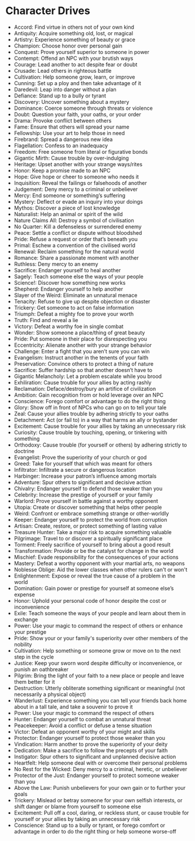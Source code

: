 # Character Drives
- Accord: Find virtue in others not of your own kind
- Antiquity: Acquire something old, lost, or magical
- Artistry: Experience something of beauty or grace
- Champion: Choose honor over personal gain
- Conquest: Prove yourself superior to someone in power
- Contempt: Offend an NPC with your brutish ways
- Courage: Lead another to act despite fear or doubt
- Crusade: Lead others in righteous battle
- Cultivation: Help someone grow, learn, or improve
- Cunning: Set up a ploy and then take advantage of it
- Daredevil: Leap into danger without a plan
- Defiance: Stand up to a bully or tyrant
- Discovery: Uncover something about a mystery
- Dominance: Coerce someone through threats or violence
- Doubt: Question your faith, your oaths, or your order
- Drama: Provoke conflict between others
- Fame: Ensure that others will spread your name
- Fellowship: Use your art to help those in need
- Firebrand: Spread a dangerous new idea
- Flagellation: Confess to an inadequacy
- Freedom: Free someone from literal or figurative bonds
- Gigantic Mirth: Cause trouble by over-indulging
- Heritage: Upset another with your strange ways/rites
- Honor: Keep a promise made to an NPC
- Hope: Give hope or cheer to someone who needs it
- Inquisition: Reveal the failings or falsehoods of another
- Judgement: Deny mercy to a criminal or unbeliever
- Mercy: End someone or something’s suffering
- Mystery: Deflect or evade an inquiry into your doings
- Mythos: Discover a piece of lost knowledge
- Naturalist: Help an animal or spirit of the wild
- Nature Claims All: Destroy a symbol of civilisation
- No Quarter: Kill a defenseless or surrendered enemy
- Peace: Settle a conflict or dispute without bloodshed
- Pride: Refuse a request or order that’s beneath you
- Primal: Eschew a convention of the civilised world
- Renewal: Reclaim something for the natural world
- Romance: Share a passionate moment with another
- Ruthless: Deny mercy to an enemy
- Sacrifice: Endanger yourself to heal another
- Sagely: Teach someone else the ways of your people
- Science!: Discover how something new works
- Shepherd: Endanger yourself to help another
- Slayer of the Weird: Eliminate an unnatural menace
- Tenacity: Refuse to give up despite objection or disaster
- Trickery: Get someone to act on false information
- Triumph: Defeat a mighty foe to prove your worth
- Truth: Find and reveal a lie
- Victory: Defeat a worthy foe in single combat
- Wonder: Show someone a place/thing of great beauty
- Pride: Put someone in their place for disrespecting you
- Eccentricity: Alienate another with your strange behavior
- Challenge: Enter a fight that you aren’t sure you can win
- Evangelism: Instruct another in the tenents of your faith
- Preservation: Convince others to protect a thing of nature
- Sacrifice: Suffer hardship so that another doesn’t have to
- Gigantic Melancholy: Let a problem escalate while you brood
- Exhiliration: Cause trouble for your allies by acting rashly
- Reclamation: Deface/destroy/bury an artifice of civilization
- Ambition: Gain recognition from or hold leverage over an NPC
- Conscience: Forego comfort or advantage to do the right thing
- Glory: Show off in front of NPCs who can go on to tell your tale
- Zeal: Cause your allies trouble by adhering strictly to your oaths
- Detachment: Act (or fail to) in a way that harms an ally or bystander
- Excitement: Cause trouble for your allies by taking an unnecessary risk
- Curiosity: Cause trouble by touching, opening, or tinkering with something
- Orthodoxy: Cause trouble (for yourself or others) by adhering strictly to doctrine
- Evangelist: Prove the superiority of your church or god
- Greed: Take for yourself that which was meant for others
- Infiltrator: Infiltrate a secure or dangerous location
- Harbinger: Increase your patron’s influence among mortals
- Adventure: Spur others to significant and decisive action
- Chivalry: Endanger yourself to defend those weaker than you
- Celebrity: Increase the prestige of yourself or your family
- Warlord: Prove yourself in battle against a worthy opponent
- Utopia: Create or discover something that helps other people
- Weird: Confront or embrace something strange or other-worldly
- Keeper: Endanger yourself to protect the world from corruption
- Artisan: Create, restore, or protect something of lasting value
- Treasure Hunter: Take a major risk to acquire something valuable
- Pilgrimage: Travel to or discover a spiritually significant place
- Torment: Freely sacrifice of yourself to bring about a good result
- Transformation: Provide or be the catalyst for change in the world
- Mischief: Evade responsibility for the consequences of your actions
- Mastery: Defeat a worthy opponent with your martial arts, no weapons
- Noblesse Oblige: Aid the lower classes when other rulers can't or won't
- Enlightenment: Expose or reveal the true cause of a problem in the world
- Domination: Gain power or prestige for yourself at someone else’s expense
- Honor: Uphold your personal code of honor despite the cost or inconvenience
- Exile: Teach someone the ways of your people and learn about them in exchange
- Power: Use your magic to command the respect of others or enhance your prestige
- Pride: Show your or your family's superiority over other members of the nobility
- Cultivation: Help something or someone grow or move on to the next step in the cycle
- Justice: Keep your sworn word despite difficulty or inconvenience, or punish an oathbreaker
- Pilgrim: Bring the light of your faith to a new place or people and leave them better for it
- Destruction: Utterly obliterate something significant or meaningful (not necessarily a physical object)
- Wanderlust: Experience something you can tell your friends back home about in a tall tale, and take a souvenir to prove it
- Power: Use your magic to command the respect of others
- Hunter: Endanger yourself to combat an unnatural threat
- Peacekeeper: Avoid a conflict or defuse a tense situation
- Victor: Defeat an opponent worthy of your might and skills
- Protector: Endanger yourself to protect those weaker than you
- Vindication: Harm another to prove the superiority of your deity
- Dedication: Make a sacrifice to follow the precepts of your faith
- Instigator: Spur others to significant and unplanned decisive action
- Heartfelt: Help someone deal with or overcome their personal problems
- No Rest for the Wicked: Deny mercy to a criminal, heretic, or unbeliever
- Protector of the Just: Endanger yourself to protect someone weaker than you
- Above the Law: Punish unbelievers for your own gain or to further your goals
- Trickery: Mislead or betray someone for your own selfish interests, or shift danger or blame from yourself to someone else
- Excitement: Pull off a cool, daring, or reckless stunt, or cause trouble for yourself or your allies by taking an unnecessary risk
- Conscience: Stand up to a bully or tyrant, or forego comfort or advantage in order to do the right thing or help someone worse-off
